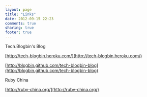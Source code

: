 ```yaml
---
layout: page
title: "Links"
date: 2012-09-15 22:23
comments: true
sharing: true
footer: true
---
```


Tech.Blogbin's Blog

[http://tech-blogbin.heroku.com/](http://tech-blogbin.heroku.com/)

[http://blogbin.github.com/tech-blogbin-blog](http://blogbin.github.com/tech-blogbin-blog)

Ruby China 

[http://ruby-china.org/](http://ruby-china.org/)
